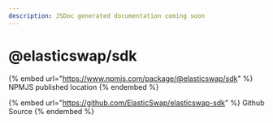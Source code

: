 ```yaml
---
description: JSDoc generated documentation coming soon
---
```


# @elasticswap/sdk

{% embed url="https://www.npmjs.com/package/@elasticswap/sdk" %}
NPMJS published location
{% endembed %}

{% embed url="https://github.com/ElasticSwap/elasticswap-sdk" %}
Github Source
{% endembed %}

